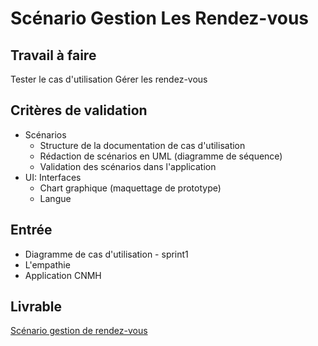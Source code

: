 # Scénario Gestion Les Rendez-vous

## Travail à faire

Tester le cas d'utilisation Gérer les rendez-vous

## Critères de validation
- Scénarios
  - Structure de la documentation de cas d'utilisation
  - Rédaction de scénarios en UML (diagramme de séquence)
  - Validation des scénarios dans l'application
- UI: Interfaces
  - Chart graphique (maquettage de prototype)
  - Langue

## Entrée
- Diagramme de cas d'utilisation - sprint1
- L'empathie
- Application CNMH 

## Livrable
[Scénario gestion de rendez-vous ](https://docs.google.com/presentation/d/1d9Bl9QKTl4_vsFA0oWER7LfaX9nveLHx/edit?usp=sharing&ouid=104079302148884844878&rtpof=true&sd=true)
